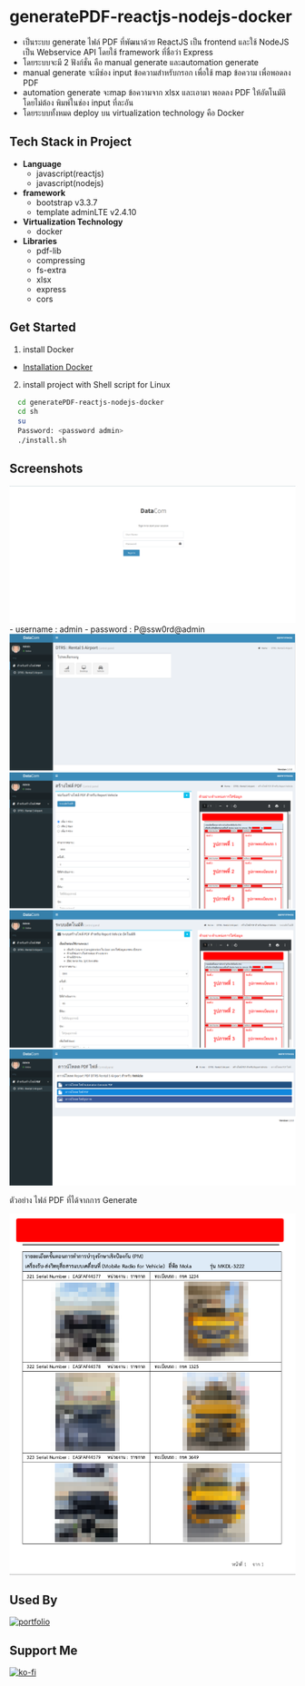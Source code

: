 # generatePDF-reactjs-nodejs-docker

- เป็นระบบ generate ไฟล์ PDF ที่พัฒนาด้วย ReactJS เป็น frontend และใช้ NodeJS เป็น Webservice API โดยใช้ framework ที่ชื่อว่า Express
- โดยระบบจะมี 2 ฟังก์ชั่น คือ manual generate และautomation generate
- manual generate จะมีช่อง input ข้อความสำหรับกรอก เพื่อใช้ map ข้อความ เพื่อพอดลง PDF
- automation generate จะmap ข้อความจาก xlsx และเอามา พอดลง PDF ให้อัตโนมัติโดยไม่ต้อง พิมพ์ในช่อง input ที่ละอัน
- โดยระบบทั้งหมด deploy บน virtualization technology คือ Docker

## Tech Stack in Project 

- **Language**
    - javascript(reactjs)
    - javascript(nodejs)
- **framework**
    - bootstrap v3.3.7
    - template adminLTE v2.4.10
- **Virtualization Technology**
    - docker
- **Libraries** 
    - pdf-lib
    - compressing
    - fs-extra
    - xlsx
    - express
    - cors
    


## Get Started
1. install Docker
- [Installation Docker](https://docs.docker.com/engine/install/)

2. install project with Shell script for Linux

```bash
  cd generatePDF-reactjs-nodejs-docker
  cd sh
  su
  Password: <password admin>
  ./install.sh 
```

## Screenshots
![App Screenshot](./screenshots/login.png)
    - username : admin
    - password : P@ssw0rd@admin
![App Screenshot](./screenshots/manu.png)
![App Screenshot](./screenshots/vehicle.png)
![App Screenshot](./screenshots/vehicle_auto.png)
![App Screenshot](./screenshots/export.png)

ตัวอย่าง ไฟล์ PDF ที่ได้จากการ Generate

![App Screenshot](./screenshots/example.png)


## Used By
[![portfolio](https://img.shields.io/badge/my_portfolio-000?style=for-the-badge&logo=ko-fi&logoColor=white)](https://github.com/TopThiraphat)

## Support Me
[![ko-fi](https://ko-fi.com/img/githubbutton_sm.svg)](https://ko-fi.com/R5R0RDJVK)














